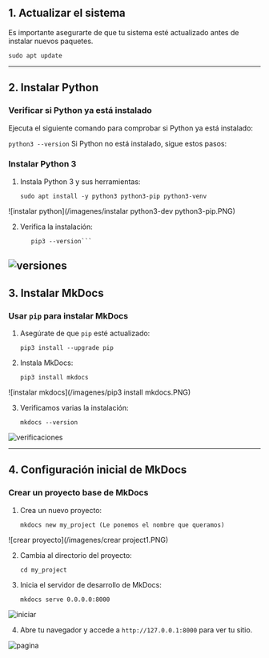 ## 1. Actualizar el sistema

Es importante asegurarte de que tu sistema esté actualizado antes de instalar nuevos paquetes.

```sudo apt update```

---

## 2. Instalar Python

### Verificar si Python ya está instalado

Ejecuta el siguiente comando para comprobar si Python ya está instalado:

```python3 --version```
Si Python no está instalado, sigue estos pasos:
### Instalar Python 3

1. Instala Python 3 y sus herramientas:

    ```sudo apt install -y python3 python3-pip python3-venv```

![instalar python](/imagenes/instalar python3-dev python3-pip.PNG)

2. Verifica la instalación:

    ```python3 --version
       pip3 --version```

![versiones](/imagenes/comprobaciones1.PNG)
---

## 3. Instalar MkDocs

### Usar `pip` para instalar MkDocs

1. Asegúrate de que `pip` esté actualizado:

    ```pip3 install --upgrade pip```

2. Instala MkDocs:

    ```pip3 install mkdocs```

![instalar mkdocs](/imagenes/pip3 install mkdocs.PNG)

3. Verificamos varias  la instalación:

    ```mkdocs --version```

![verificaciones](/imagenes/comprobaciones3.PNG)

---

## 4. Configuración inicial de MkDocs

### Crear un proyecto base de MkDocs

1. Crea un nuevo proyecto:

    ```mkdocs new my_project (Le ponemos el nombre que queramos)```

![crear proyecto](/imagenes/crear project1.PNG)

2. Cambia al directorio del proyecto:

    ```cd my_project```

3. Inicia el servidor de desarrollo de MkDocs:

    ```mkdocs serve 0.0.0.0:8000```

![iniciar](/imagenes/iniciarnavegador.PNG)

4. Abre tu navegador y accede a `http://127.0.0.1:8000` para ver tu sitio.

![pagina](/imagenes/pagina.PNG)

